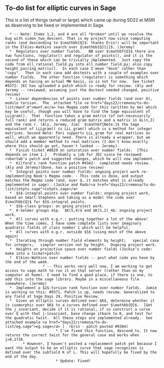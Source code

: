 

## To-do list for elliptic curves in Sage

This is a list of things (small or large) which came up during SD22 at MSRI as deserving to be fixed or implemented in Sage. 

      * -- Note: Items 1,2, and 4 are all *broken* until we resolve the bug with simon_two_descent. That is my project now since computing ranks (and descending to $\mathbb{Q}$: thanks Erin!) will be important in the Elkies-Watkins search over $\mathbb{Q}[i]$. (Jeremy) 
      *  Regulators over number fields.   NB over $\mathbf{Q}$ there are two functions, regulator() and regulator_of_points(), and it is the second of these which can be trivially implemented.  Just copy the code from ell_rational_field.py into ell_number_field.py; also copy height_pairing_matrix().  In each case I mean "move" rather than "copy".  Then in each case add doctests with a couple of examples over number fields.  The other function (regulator) is something which depends on having an actual MW basis, so is not for now.  See ticket #9372: JEC has uploaded a patch which is ready for review. (Aly and Jeremy -- reviewed, assuming just the doctest needed changed, positive review) 
      *  Linear dependencies of points over number fields (and over Q), modulo torsion.  The  attached file <a href="days22/cremona/to-do-list/mwnf.m">mwnf.m</a> has Magma code for this (written by me) which may be useful, though you will have to find the Sage equivalent of LLLgram().  That  function takes a gram matrix (of not-necessarily full rank) and returns a reduced gram matrix and a matrix in GL(n,Z) and the rank r. (Aly, Jeremy, Jim)  $\mathbf{Note:}$ the Sage equivalent of LLLgram() is LLL_gram() which is a method for integer matrices. Second Note: Pari supports LLL_gram for real matrices as well, which we apparently need. There is already a wrapper, but we should add a member method to real matrices (I don't know exactly where this should go yet, haven't looked -- Jeremy). 
      *  Finish ticket #8829 on saturation over number fields.  [This depends on item 1.]   Probably a job for JEC since he reviewed robertwb's patch and suggested changes, which he will now implement. 
      *  Kilford's rank function patch #9342:  completed needs review. (Aly and Jeremy)(Done, has a positive review) 
      *  Integral points over number fields: ongoing project work re-implementing Nook's Magma code. - This code is done, and output matches the Magma code (and, over Q, it matches what is already implemented in sage). (Jackie and Rado)<a href="days22/cremona/to-do-list/intpts.sage">intpts.sage</a> 
      *  $S$-integral points over number fields: ongoing project work, based on Smart-Stephens and taking as a model the code over $\mathbb{Q}$ for $S$-integral points. 
      *  $S$-class groups: on going project work. 
      *  K-Selmer groups esp.  $K(S,4)$ and $K(S,2)_4$: ongoing project work. 
      *  All curves with e.g.r.: putting together a lot of the above!  When the time comes, I have some complete lists over imaginary quadratic fields of class number 1 which will be helpful. 
      *  All curves with e.g.r. outside $S$ (using most of the above again) 
      *  Iterating through number field elements by height;   special case for integers;   simpler version not by height.  Ongoing project work. 
      *  Heights on projective space over number fields (Jackie's code: make into a ticket+patch) 
      *  Elkies-Watkins over number fields -- post what code you have by the end of the week. 
                     * -- This works very well now. I am working to get access to sage.math to run it on that server (rather than on my computer at home). I need to find a good place, if there is one, to add this into the sage library. Maybe in a miscellaneous file somewhere. (Jeremy) 
      *  Implement a $2$-torsion rank function over number fields.  Jamie is working on this: #9371. Patch is up, needs review. Generalized to any field at Sage Days 29. Positive Review. 
      *  Given an elliptic curves defined over $K$, determine whether it is isomorphic over $K$ to a curves defined over $\mathbb{Q}$.  [Get the j_invariant, decide if it is rational, if so construct a curve over Q with that j-invariant, base change itback to K, and test for the quadratic twist.  All these steps are implemented already.  See attached example <a href="days22/cremona/to-do-list/eg.sage">eg.sage</a> ]  (Erin - patch posted #9384) 
                           * I've fixed this function, descend_to. It now returns the correct twist for the general case and works when j=0,1728. 
            * However, I haven't posted a replacement patch yet because I want the output to be an elliptic curve that sage recognizes is defined over the subfield K of L. This will hopefully be fixed by the end of the day. 
                           * Update: Fixed! 